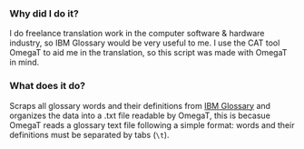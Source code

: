 ### Why did I do it?

I do freelance translation work in the computer software & hardware industry, so IBM Glossary would be very useful to me. I use the CAT tool OmegaT to aid me in the translation, so this script was made with OmegaT in mind.

### What does it do?

Scraps all glossary words and their definitions from [IBM Glossary](http://www-01.ibm.com/software/globalization/terminology/) and organizes the data into a .txt file readable by OmegaT, this is becasue OmegaT reads a glossary text file following a simple format: words and their definitions must be separated by tabs (`\t`).

